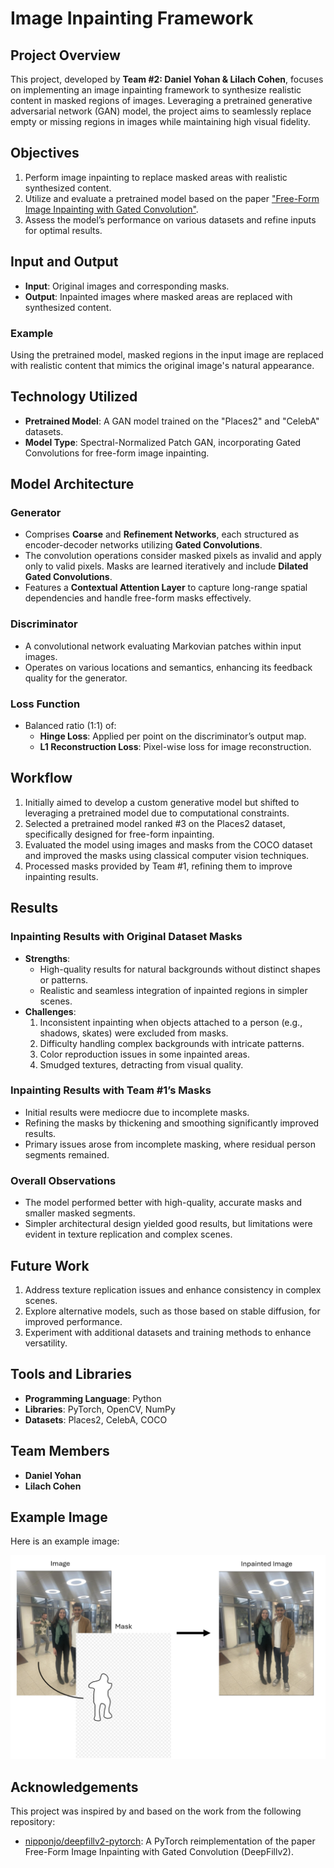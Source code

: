 # Image Inpainting Framework

## Project Overview
This project, developed by **Team #2: Daniel Yohan & Lilach Cohen**, focuses on implementing an image inpainting framework to synthesize realistic content in masked regions of images. Leveraging a pretrained generative adversarial network (GAN) model, the project aims to seamlessly replace empty or missing regions in images while maintaining high visual fidelity.

## Objectives
1. Perform image inpainting to replace masked areas with realistic synthesized content.
2. Utilize and evaluate a pretrained model based on the paper ["Free-Form Image Inpainting with Gated Convolution"](https://paperswithcode.com/paper/free-form-image-inpainting-with-gated).
3. Assess the model’s performance on various datasets and refine inputs for optimal results.

## Input and Output
- **Input**: Original images and corresponding masks.
- **Output**: Inpainted images where masked areas are replaced with synthesized content.

### Example
Using the pretrained model, masked regions in the input image are replaced with realistic content that mimics the original image's natural appearance.

## Technology Utilized
- **Pretrained Model**: A GAN model trained on the "Places2" and "CelebA" datasets.
- **Model Type**: Spectral-Normalized Patch GAN, incorporating Gated Convolutions for free-form image inpainting.

## Model Architecture
### Generator
- Comprises **Coarse** and **Refinement Networks**, each structured as encoder-decoder networks utilizing **Gated Convolutions**.
- The convolution operations consider masked pixels as invalid and apply only to valid pixels. Masks are learned iteratively and include **Dilated Gated Convolutions**.
- Features a **Contextual Attention Layer** to capture long-range spatial dependencies and handle free-form masks effectively.

### Discriminator
- A convolutional network evaluating Markovian patches within input images.
- Operates on various locations and semantics, enhancing its feedback quality for the generator.

### Loss Function
- Balanced ratio (1:1) of:
  - **Hinge Loss**: Applied per point on the discriminator’s output map.
  - **L1 Reconstruction Loss**: Pixel-wise loss for image reconstruction.

## Workflow
1. Initially aimed to develop a custom generative model but shifted to leveraging a pretrained model due to computational constraints.
2. Selected a pretrained model ranked #3 on the Places2 dataset, specifically designed for free-form inpainting.
3. Evaluated the model using images and masks from the COCO dataset and improved the masks using classical computer vision techniques.
4. Processed masks provided by Team #1, refining them to improve inpainting results.

## Results
### Inpainting Results with Original Dataset Masks
- **Strengths**:
  - High-quality results for natural backgrounds without distinct shapes or patterns.
  - Realistic and seamless integration of inpainted regions in simpler scenes.
- **Challenges**:
  1. Inconsistent inpainting when objects attached to a person (e.g., shadows, skates) were excluded from masks.
  2. Difficulty handling complex backgrounds with intricate patterns.
  3. Color reproduction issues in some inpainted areas.
  4. Smudged textures, detracting from visual quality.

### Inpainting Results with Team #1’s Masks
- Initial results were mediocre due to incomplete masks.
- Refining the masks by thickening and smoothing significantly improved results.
- Primary issues arose from incomplete masking, where residual person segments remained.

### Overall Observations
- The model performed better with high-quality, accurate masks and smaller masked segments.
- Simpler architectural design yielded good results, but limitations were evident in texture replication and complex scenes.

## Future Work
1. Address texture replication issues and enhance consistency in complex scenes.
2. Explore alternative models, such as those based on stable diffusion, for improved performance.
3. Experiment with additional datasets and training methods to enhance versatility.

## Tools and Libraries
- **Programming Language**: Python
- **Libraries**: PyTorch, OpenCV, NumPy
- **Datasets**: Places2, CelebA, COCO

## Team Members
- **Daniel Yohan**
- **Lilach Cohen**


## Example Image

Here is an example image:

![Example Image](example.png)


## Acknowledgements

This project was inspired by and based on the work from the following repository:

- [nipponjo/deepfillv2-pytorch](https://github.com/nipponjo/deepfillv2-pytorch): A PyTorch reimplementation of the paper Free-Form Image Inpainting with Gated Convolution (DeepFillv2).
